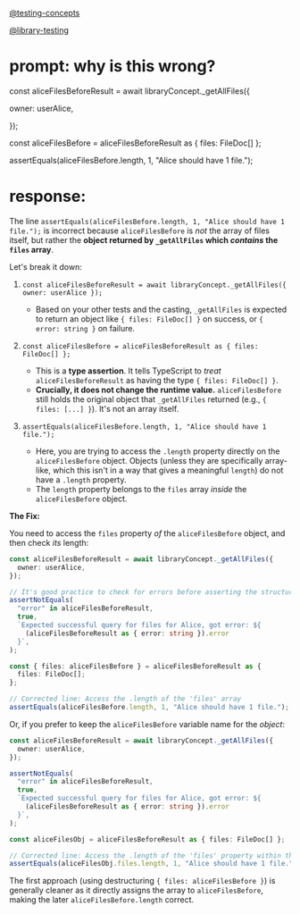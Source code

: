 [@testing-concepts](../background/testing-concepts.md)

[@library-testing](../../src/concepts/Library/LibraryConcept.test.ts)

# prompt:  why is this wrong? 
const aliceFilesBeforeResult = await libraryConcept._getAllFiles({

owner: userAlice,

});

const aliceFilesBefore = aliceFilesBeforeResult as { files: FileDoc[] };

assertEquals(aliceFilesBefore.length, 1, "Alice should have 1 file.");
# response:

The line `assertEquals(aliceFilesBefore.length, 1, "Alice should have 1 file.");` is incorrect because `aliceFilesBefore` is *not* the array of files itself, but rather the **object returned by `_getAllFiles` which *contains* the `files` array**.

Let's break it down:

1.  `const aliceFilesBeforeResult = await libraryConcept._getAllFiles({ owner: userAlice });`
    *   Based on your other tests and the casting, `_getAllFiles` is expected to return an object like `{ files: FileDoc[] }` on success, or `{ error: string }` on failure.

2.  `const aliceFilesBefore = aliceFilesBeforeResult as { files: FileDoc[] };`
    *   This is a **type assertion**. It tells TypeScript to *treat* `aliceFilesBeforeResult` as having the type `{ files: FileDoc[] }`.
    *   **Crucially, it does not change the runtime value.** `aliceFilesBefore` still holds the original object that `_getAllFiles` returned (e.g., `{ files: [...] }`). It's not an array itself.

3.  `assertEquals(aliceFilesBefore.length, 1, "Alice should have 1 file.");`
    *   Here, you are trying to access the `.length` property directly on the `aliceFilesBefore` object. Objects (unless they are specifically array-like, which this isn't in a way that gives a meaningful `length`) do not have a `.length` property.
    *   The `length` property belongs to the `files` array *inside* the `aliceFilesBefore` object.

**The Fix:**

You need to access the `files` property *of* the `aliceFilesBefore` object, and then check *its* length:

```typescript
const aliceFilesBeforeResult = await libraryConcept._getAllFiles({
  owner: userAlice,
});

// It's good practice to check for errors before asserting the structure
assertNotEquals(
  "error" in aliceFilesBeforeResult,
  true,
  `Expected successful query for files for Alice, got error: ${
    (aliceFilesBeforeResult as { error: string }).error
  }`,
);

const { files: aliceFilesBefore } = aliceFilesBeforeResult as {
  files: FileDoc[];
};

// Corrected line: Access the .length of the 'files' array
assertEquals(aliceFilesBefore.length, 1, "Alice should have 1 file.");
```

Or, if you prefer to keep the `aliceFilesBefore` variable name for the *object*:

```typescript
const aliceFilesBeforeResult = await libraryConcept._getAllFiles({
  owner: userAlice,
});

assertNotEquals(
  "error" in aliceFilesBeforeResult,
  true,
  `Expected successful query for files for Alice, got error: ${
    (aliceFilesBeforeResult as { error: string }).error
  }`,
);

const aliceFilesObj = aliceFilesBeforeResult as { files: FileDoc[] };

// Corrected line: Access the .length of the 'files' property within the object
assertEquals(aliceFilesObj.files.length, 1, "Alice should have 1 file.");
```

The first approach (using destructuring `{ files: aliceFilesBefore }`) is generally cleaner as it directly assigns the array to `aliceFilesBefore`, making the later `aliceFilesBefore.length` correct.